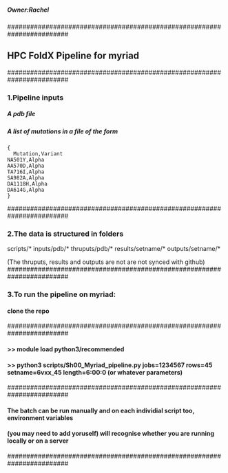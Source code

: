 ##### Owner:Rachel
########################################################################
## HPC FoldX Pipeline for myriad
########################################################################
### 1.Pipeline inputs
##### A pdb file
##### A list of mutations in a file of the form
```
{
  Mutation,Variant
NA501Y,Alpha
AA570D,Alpha
TA716I,Alpha
SA982A,Alpha
DA1118H,Alpha
DA614G,Alpha
}
```
########################################################################
### 2.The data is structured in folders
scripts/*
inputs/pdb/*
thruputs/pdb/*
results/setname/*
outputs/setname/*

(The thruputs, results and outputs are not are not synced with github)
########################################################################
### 3.To run the pipeline on myriad:
#### clone the repo
########################################################################
#### >> module load python3/recommended
#### >> python3 scripts/Sh00_Myriad_pipeline.py jobs=1234567 rows=45 setname=6vxx_45 length=6:00:0 (or whatever parameters)
########################################################################
#### The batch can be run manually and on each individial script too, environment variables 
#### (you may need to add yoruself) will recognise whether you are running locally or on a server
########################################################################

